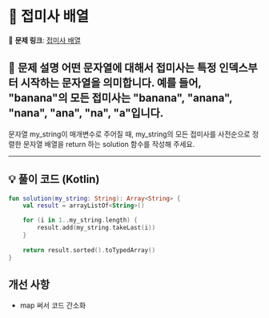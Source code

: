 # 📝 접미사 배열

🔗 **문제 링크**: [접미사 배열](https://school.programmers.co.kr/learn/courses/30/lessons/181909)

## 📌 문제 설명  어떤 문자열에 대해서 접미사는 특정 인덱스부터 시작하는 문자열을 의미합니다. 예를 들어, "banana"의 모든 접미사는 "banana", "anana", "nana", "ana", "na", "a"입니다.
문자열 my_string이 매개변수로 주어질 때, my_string의 모든 접미사를 사전순으로 정렬한 문자열 배열을 return 하는 solution 함수를 작성해 주세요.

---

## 💡 풀이 코드 (Kotlin)
```kotlin
fun solution(my_string: String): Array<String> {
    val result = arrayListOf<String>()

    for (i in 1..my_string.length) {
        result.add(my_string.takeLast(i))
    }
        
    return result.sorted().toTypedArray()
}
```

## 개선 사항
- map 써서 코드 간소화
